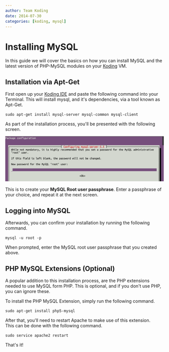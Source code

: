 ```yaml
---
author: Team Koding
date: 2014-07-30
categories: [koding, mysql]
---
```


# Installing MySQL

In this guide we will cover the basics on how you can install MySQL and 
the latest version of PHP-MySQL modules on your [Koding][koding] VM.

## Installation via Apt-Get

First open up your [Koding IDE][ide] and paste the following command into 
your Terminal. This will install mysql, and it's dependencies, via a tool 
known as Apt-Get.

```
sudo apt-get install mysql-server mysql-common mysql-client
```

As part of the installation process, you'll be presented with the 
following screen.

![Password Prompt](mysql-pass.png)

This is to create your **MySQL Root user passphrase**. Enter a passphrase 
of your choice, and repeat it at the next screen.

## Logging into MySQL

Afterwards, you can confirm your installation by running the following 
command.

```
mysql -u root -p
```

When prompted, enter the MySQL root user passphrase that you created 
above.

## PHP MySQL Extensions (Optional)

A popular addition to this installation process, are the PHP extensions 
needed to use MySQL form PHP. This is optional, and if you don't use PHP, 
you can ignore these.

To install the PHP MySQL Extension, simply run the following command.

```
sudo apt-get install php5-mysql
```

After that, you'll need to restart Apache to make use of this extension.  
This can be done with the following command.

```
sudo service apache2 restart
```

That's it!


[koding]: https://koding.com
[ide]: https://koding.com/IDE
